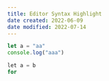 ```yaml
---
title: Editor Syntax Highlight
date created: 2022-06-09
date modified: 2022-07-14
---
```


```javascript
let a = "aa"
console.log("aaa")

```

```go
let a = b
for 
```
